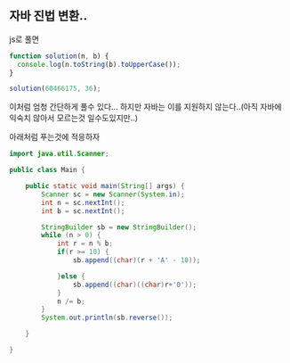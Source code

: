 ## 자바 진법 변환..

js로 풀면

```js
function solution(n, b) {
  console.log(n.toString(b).toUpperCase());
}

solution(60466175, 36);
```

이처럼 엄청 간단하게 풀수 있다...
하지만 자바는 이를 지원하지 않는다..(아직 자바에 익숙치 않아서 모르는것 일수도있지만..)

아래처럼 푸는것에 적응하자

```java
import java.util.Scanner;

public class Main {

	public static void main(String[] args) {
		Scanner sc = new Scanner(System.in);
		int n = sc.nextInt();
		int b = sc.nextInt();

		StringBuilder sb = new StringBuilder();
		while (n > 0) {
			int r = n % b;
			if(r >= 10) {
				sb.append((char)(r + 'A' - 10));

			}else {
				sb.append((char)((char)r+'0'));
			}
			n /= b;
		}
		System.out.println(sb.reverse());

	}

}
```
